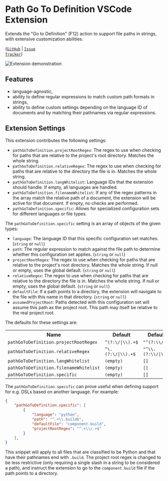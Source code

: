 # Path Go To Definition VSCode Extension
Extends the "Go to Definition" (F12) action to support file paths in strings, with extensive customization abilities.

(<a href="https://github.com/ascpixi/vscode-path-go-to-definition"><code>GitHub</code></a> | <a href="https://github.com/ascpixi/vscode-path-go-to-definition/issues"><code>Issue Tracker</code></a>)

![Extension demonstration](etc/demonstration.gif)

## Features

- language-agnostic,
- ability to define regular expressions to match custom path formats in strings,
- ability to define custom settings depending on the language ID of documents and by matching their pathnames via regular expressions.

## Extension Settings

This extension contributes the following settings:

* `pathGoToDefinition.projectRootRegex`: The regex to use when checking for paths that are relative to the project's root directory. Matches the whole string.
* `pathGoToDefinition.relativeRegex`: The regex to use when checking for paths that are relative to the directory the file is in. Matches the whole string.
* `pathGoToDefinition.langWhitelist`: Language IDs that the extension should handle. If empty, all languages are handled.
* `pathGoToDefinition.filenameWhitelist`: If any of the regex patterns in the array match the relative path of a document, the extension will be active for that document. If empty, no checks are performed.
* `pathGoToDefinition.specific`: Allows for specialized configuration sets for different languages or file types.

The `pathGoToDefinition.specific` setting is an array of objects of the given types:
* `language`: The language ID that this specific configuration set matches. (`string` or `null`)
* `path`: The regular expression to match against the file path to determine whether this configuration set applies. (`string` or `null`)
* `projectRootRegex`: The regex to use when checking for paths that are relative to the project's root directory. Matches the whole string. If null or empty, uses the global default. (`string` or `null`)
* `relativeRegex`: The regex to use when checking for paths that are relative to the directory the file is in. Matches the whole string. If null or empty, uses the global default. (`string` or `null`)
* `defaultFile`: If a path points to a directory, the extension will navigate to the file with this name in that directory. (`string` or `null`)
* `assumedProjectRoot`: Paths detected with this configuration set will assume this path as the project root. This path may itself be relative to the real project root.

The defaults for these settings are:

<table>
    <tr>
        <th>Name</th>
        <th>Default</th>
        <th>Default (JSON)</th>
    </tr>
    <tr>
        <td><code>pathGoToDefinition.projectRootRegex</code></td>
        <td><code>^(?:\/|\\).+$</code></td>
        <td><code>"^(?:\\/|\\\\).+$"</code></td>
    </tr>
    <tr>
        <td><code>pathGoToDefinition.relativeRegex</code></td>
        <td><code>^\.(?:\/|\\).+$</code></td>
        <td><code>"^\\.(?:\\/|\\\\).+$"</code></td>
    </tr>
    <tr>
        <td><code>pathGoToDefinition.langWhitelist</code></td>
        <td><code>(empty)</code></td>
        <td><code>[]</code></td>
    </tr>
    <tr>
        <td><code>pathGoToDefinition.filenameWhitelist</code></td>
        <td><code>(empty)</code></td>
        <td><code>[]</code></td>
    </tr>
    <tr>
        <td><code>pathGoToDefinition.specific</code></td>
        <td><code>(empty)</code></td>
        <td><code>[]</code></td>
    </tr>
</table>

The `pathGoToDefinition.specific` can prove useful when defining support for e.g. DSLs based on another language. For example:
```json
{
    "pathGoToDefinition.specific": [
        {
            "language": "python",
            "path": "^.+\\.build$",
            "defaultFile": "component.build",
            "projectRootRegex": "^.+\\/.+$"
        }
    ],
}
```

This snippet will apply to all files that are classified to be Python and that have their pathnames end with `.build`. The project root regex is changed to be less restrictive (only requiring a single slash in a string to be considered a path), and instruct the extension to go to the `component.build` file if the path points to a directory.